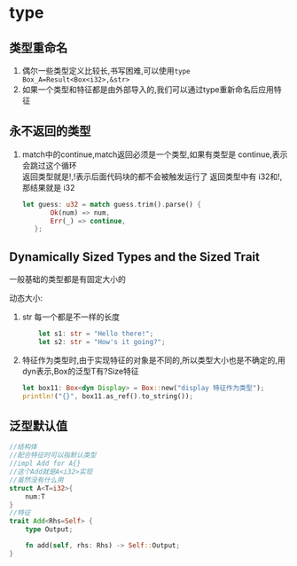 # type

## 类型重命名

1. 偶尔一些类型定义比较长,书写困难,可以使用`type Box_A=Result<Box<i32>,&str>`
2. 如果一个类型和特征都是由外部导入的,我们可以通过type重新命名后应用特征

## 永不返回的类型

1. match中的continue,match返回必须是一个类型,如果有类型是 continue,表示会跳过这个循环  
   返回类型就是!,!表示后面代码块的都不会被触发运行了
   返回类型中有 i32和!,那结果就是 i32

    ```rs
   let guess: u32 = match guess.trim().parse() {
           Ok(num) => num,
           Err(_) => continue,
       };
   ```

## Dynamically Sized Types and the Sized Trait

一般基础的类型都是有固定大小的

动态大小:

1. str 每一个都是不一样的长度

    ```rs
        let s1: str = "Hello there!";
        let s2: str = "How's it going?";
    ```

2. 特征作为类型时,由于实现特征的对象是不同的,所以类型大小也是不确定的,用dyn表示,Box的泛型T有?Size特征

    ```rs
    let box11: Box<dyn Display> = Box::new("display 特征作为类型");
    println!("{}", box11.as_ref().to_string());
    ```

## 泛型默认值

```rs
//结构体
//配合特征时可以指默认类型
//impl Add for A{}
//这个Add就是A<i32>实现
//虽然没有什么用
struct A<T=i32>{
    num:T
}
//特征
trait Add<Rhs=Self> {
    type Output;

    fn add(self, rhs: Rhs) -> Self::Output;
}
```

